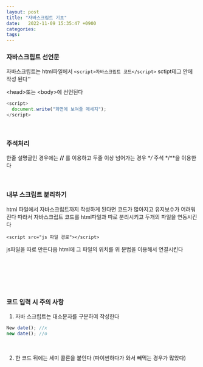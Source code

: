 ```yaml
---
layout: post
title: "자바스크립트 기초"
date:   2022-11-09 15:35:47 +0900
categories:
tags: 
---
```


### 자바스크립트 선언문

자바스크립트는 html파일에서 `<script>자바스크립트 코드</script>` sctipt테그 안에 작성 된다''

\<head>또는 \<body>에 선언된다

``` javascript
<script>
  document.write("화면에 보여줄 메세지");
</script>
```

&nbsp;

### 주석처리

한줄 설명글인 경우에는 **//** 를 이용하고 두줄 이상 넘어가는 경우 **/* 주석 */**을 이용한다

&nbsp;

### 내부 스크립트 분리하기

html 파일에서 자바스크립트까지 작성하게 된다면 코드가 많아지고 유지보수가 어려워진다 따라서 자바스크립트 코드를 html파일과 따로 분리시키고 두개의 파일을 연동시킨다

`<script src="js 파일 경로"></script>`

js파일을 따로 만든다음 html에 그 파일의 위치를 위 문법을 이용해서 연결시킨다

&nbsp;

&nbsp;

&nbsp;

### 코드 입력 시 주의 사항

1. 자바 스크립트는 대소문자를 구분하여 작성한다

``` javascript
New date(); //x
new date(); //o
```

&nbsp;

2. 한 코드 뒤에는 세미 콜론을 붙인다 (파이썬하다가 와서 빼먹는 경우가 많았다)